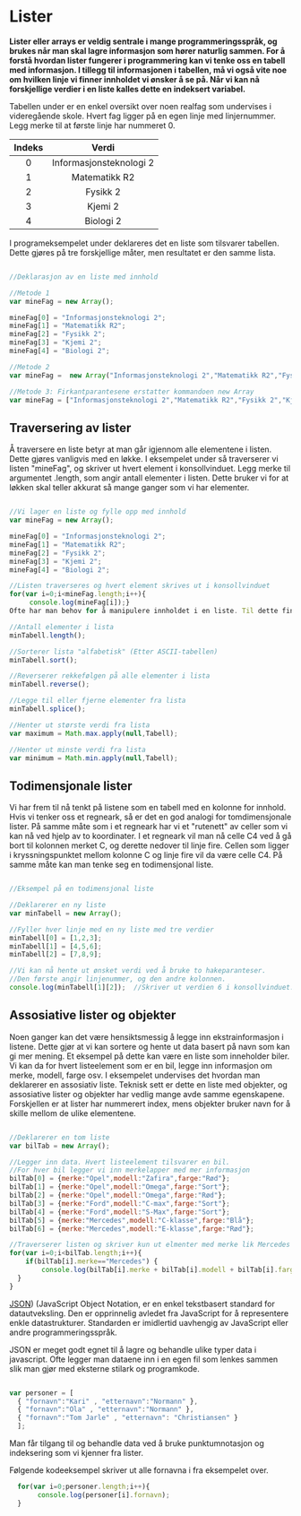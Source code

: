 Lister
======

**Lister eller arrays er veldig sentrale i mange programmeringsspråk, og brukes når man skal lagre informasjon som hører naturlig sammen. For å forstå hvordan lister fungerer i programmering kan vi tenke oss en tabell med informasjon. I tillegg til informasjonen i tabellen, må vi også vite noe om hvilken linje vi finner innholdet vi ønsker å se på. Når vi kan nå forskjellige verdier i en liste kalles dette en indeksert variabel.**

Tabellen under er en enkel oversikt over noen realfag som undervises i videregående skole. Hvert fag ligger på en egen linje med linjernummer. Legg merke til at første linje har nummeret 0.

|Indeks|Verdi|
|:----:|:---:|
|0|Informasjonsteknologi 2|
|1|Matematikk R2|
|2|Fysikk 2|
|3|Kjemi 2|
|4|Biologi 2|

I programeksempelet under deklareres det en liste som tilsvarer tabellen. Dette gjøres på tre forskjellige måter, men resultatet er den samme lista.

``` javascript

//Deklarasjon av en liste med innhold

//Metode 1
var mineFag = new Array();

mineFag[0] = "Informasjonsteknologi 2";
mineFag[1] = "Matematikk R2";
mineFag[2] = "Fysikk 2";
mineFag[3] = "Kjemi 2";
mineFag[4] = "Biologi 2";

//Metode 2
var mineFag =  new Array("Informasjonsteknologi 2","Matematikk R2","Fysikk 2","Kjemi 2","Biologi 2");

//Metode 3: Firkantparantesene erstatter kommandoen new Array
var mineFag = ["Informasjonsteknologi 2","Matematikk R2","Fysikk 2","Kjemi 2","Biologi 2"];
```

Traversering av lister
----------------------
Å traversere en liste betyr at man går igjennom alle elementene i listen. Dette gjøres vanligvis med en løkke. I eksempelet under så traverserer vi listen "mineFag", og skriver ut hvert element i konsollvinduet. Legg merke til argumentet .length, som angir antall elementer i listen. Dette bruker vi for at løkken skal teller akkurat så mange ganger som vi har elementer.

``` javascript

//Vi lager en liste og fylle opp med innhold
var mineFag = new Array();

mineFag[0] = "Informasjonsteknologi 2";
mineFag[1] = "Matematikk R2";
mineFag[2] = "Fysikk 2";
mineFag[3] = "Kjemi 2";
mineFag[4] = "Biologi 2";

//Listen traverseres og hvert element skrives ut i konsollvinduet
for(var i=0;i<mineFag.length;i++){
     console.log(mineFag[i]);}
Ofte har man behov for å manipulere innholdet i en liste. Til dette finnes det en rekke listefunksjoner eller argument. I kodeeksempelet under vises det noen eksempler på dette. Legg merke til skrivemåten med punktum mellom navnet på lista og argumentet.

//Antall elementer i lista
minTabell.length();

//Sorterer lista "alfabetisk" (Etter ASCII-tabellen)
minTabell.sort();

//Reverserer rekkefølgen på alle elementer i lista
minTabell.reverse();

//Legge til eller fjerne elementer fra lista
minTabell.splice();

//Henter ut største verdi fra lista
var maximum = Math.max.apply(null,Tabell);

//Henter ut minste verdi fra lista
var minimum = Math.min.apply(null,Tabell);
```

Todimensjonale lister
---------------------
Vi har frem til nå tenkt på listene som en tabell med en kolonne for innhold. Hvis vi tenker oss et regneark, så er det en god analogi for tomdimensjonale lister. På samme måte som i et regneark har vi et "rutenett" av celler som vi kan nå ved hjelp av to koordinater. I et regneark vil man nå celle C4 ved å gå bort til kolonnen merket C, og derette nedover til linje fire. Cellen som ligger i kryssningspunktet mellom kolonne C og linje fire vil da være celle C4. På samme måte kan man tenke seg en todimensjonal liste.

``` javascript

//Eksempel på en todimensjonal liste

//Deklarerer en ny liste
var minTabell = new Array();

//Fyller hver linje med en ny liste med tre verdier
minTabell[0] = [1,2,3];
minTabell[1] = [4,5,6];
minTabell[2] = [7,8,9];

//Vi kan nå hente ut ønsket verdi ved å bruke to hakeparanteser.
//Den første angir linjenummer, og den andre kolonnen.
console.log(minTabell[1][2]);  //Skriver ut verdien 6 i konsollvinduet.
```

Assosiative lister og objekter
------------------------------

Noen ganger kan det være hensiktsmessig å legge inn ekstrainformasjon i listene. Dette gjør at vi kan sortere og hente ut data basert på navn som kan gi mer mening. Et eksempel på dette kan være en liste som inneholder biler. Vi kan da for hvert listeelement som er en bil, legge inn informasjon om merke, modell, farge osv. I eksempelet undervises det hvordan man deklarerer en assosiativ liste. Teknisk sett er dette en liste med objekter, og assosiative lister og objekter har vedlig mange avde samme egenskapene. Forskjellen er at lister har nummerert index, mens objekter bruker navn for å skille mellom de ulike elementene.

```javascript

//Deklarerer en tom liste
var bilTab = new Array();

//Legger inn data. Hvert listeelement tilsvarer en bil.
//For hver bil legger vi inn merkelapper med mer informasjon
bilTab[0] = {merke:"Opel",modell:"Zafira",farge:"Rød"};
bilTab[1] = {merke:"Opel",modell:"Omega",farge:"Sort"};
bilTab[2] = {merke:"Opel",modell:"Omega",farge:"Rød"};
bilTab[3] = {merke:"Ford",modell:"C-max",farge:"Sort"};
bilTab[4] = {merke:"Ford",modell:"S-Max",farge:"Sort"};
bilTab[5] = {merke:"Mercedes",modell:"C-klasse",farge:"Blå"};
bilTab[6] = {merke:"Mercedes",modell:"E-klasse",farge:"Rød"};

//Traverserer listen og skriver kun ut elmenter med merke lik Mercedes
for(var i=0;i<bilTab.length;i++){
	if(bilTab[i].merke=="Mercedes") {
		console.log(bilTab[i].merke + bilTab[i].modell + bilTab[i].farge);
  }
}
```

[JSON](http://no.wikipedia.org/wiki/JSON)) (JavaScript Object Notation, er en enkel tekstbasert standard for datautveksling. Den er opprinnelig avledet fra JavaScript for å representere enkle datastrukturer. Standarden er imidlertid uavhengig av JavaScript eller andre programmeringsspråk.

JSON er meget godt egnet til å lagre og behandle ulike typer data i javascript. Ofte legger man dataene inn i en egen fil som lenkes sammen slik man gjør med eksterne stilark og programkode.

``` javascript

var personer = [
  { "fornavn":"Kari" , "etternavn":"Normann" },
  { "fornavn":"Ola" , "etternavn":"Normann" },
  { "fornavn":"Tom Jarle" , "etternavn": "Christiansen" }
  ];
```

Man får tilgang til og behandle data ved å bruke punktumnotasjon og indeksering som vi kjenner fra lister.

Følgende kodeeksempel skriver ut alle fornavna i fra eksempelet over.

``` javascript
  for(var i=0;personer.length;i++){
       console.log(personer[i].fornavn);
  }
```
